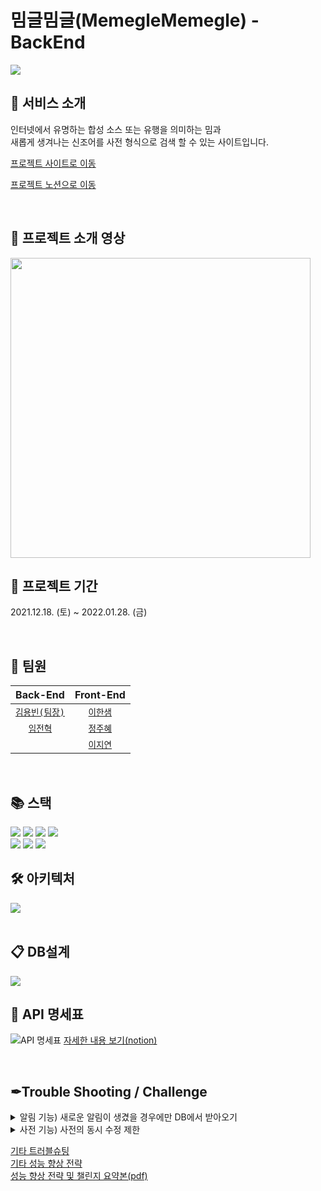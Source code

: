 # 밈글밈글(MemegleMemegle) - BackEnd

<img src="https://user-images.githubusercontent.com/70641418/151412036-345d6b9d-2657-459d-920a-def5be916f1c.jpg">

</br>

## 🧧 서비스 소개
인터넷에서 유명하는 합성 소스 또는 유행을 의미하는 밈과  
새롭게 생겨나는 신조어를 사전 형식으로 검색 할 수 있는 사이트입니다.
</br>

<a href="https://memegle.xyz/">프로젝트  사이트로 이동</a>

<a href="https://enormous-duck-a5d.notion.site/8-5510f20898534129bd1b728b92d92870">프로젝트 노션으로 이동</a>

</br>

## 🎥 프로젝트 소개 영상
[<img src="http://img.youtube.com/vi/0FW30mV3Jgs/maxresdefault.jpg" width="480">](https://www.youtube.com/watch?v=0FW30mV3Jgs)

## 📆 프로젝트 기간
2021.12.18. (토) ~ 2022.01.28. (금)

</br>

## 👥 팀원

|Back-End|Front-End|
|:------:|:---:|
|<code><a href="https://github.com/Zabee52">김용빈(팀장)</a></code>|<code><a href="https://github.com/undriedspring">이한샘</a></code>|
|<code><a href="https://github.com/yarogono">임전혁</a></code>|<code><a href="https://github.com/zubetcha">정주혜</a></code>|
||<code><a href="https://github.com/zhiyeonyi">이지연</a></code>|

</br>

## 📚 스택

<img src="https://img.shields.io/badge/Java-007396?style=for-the-badge&logo=java&logoColor=white">  <img src="https://img.shields.io/badge/SpringBoot-6DB33F?style=for-the-badge&logo=Spring Boot&logoColor=white">  <img src="https://img.shields.io/badge/MySQL-4479A1?style=for-the-badge&logo=MySQL&logoColor=white">  <img src="https://img.shields.io/badge/Redis-DC382D?style=for-the-badge&logo=Redis&logoColor=white"> </br>
<img src="https://img.shields.io/badge/Spring Data JPA-6DB33F?style=for-the-badge">
<img src="https://img.shields.io/badge/QueryDSL-3874D8?style=for-the-badge">
<img src="https://img.shields.io/badge/Youtube Data API v3-FF0000?style=for-the-badge&logo=YouTube&logoColor=white">


## 🛠 아키텍처
  
<img src="https://user-images.githubusercontent.com/70641418/151467454-da82b310-6249-4480-9204-8a4ace733ba6.JPG">
 
</br>
</br>

## 📋 DB설계

<img src="https://user-images.githubusercontent.com/70641418/151432549-bf519850-4146-471f-8cee-5e51bb932c88.png">

</br>  
  
## 📃 API 명세표

![API 명세표](https://user-images.githubusercontent.com/93498724/151951725-8be35b1b-0119-467f-ac4d-3d873bd4dc1c.png)
[자세한 내용 보기(notion)](https://enormous-duck-a5d.notion.site/API-3adc279233e74ee2a3a03bff613726c9)

</br>

## ✒Trouble Shooting / Challenge

<details markdown="1">
<summary>알림 기능) 새로운 알림이 생겼을 경우에만 DB에서 받아오기 </summary>  
<br>
우리 페이지는 알람을 받는데 웹소켓을 사용하지 않았다. 페이지를 이동할 때마다 알람 정보를 요청하는 식으로 작동한 것이다.  
이것은 변화량이 적은 알람 기능에 있어서 비효율적인 동작이다. 그렇기 때문에 이 부분에 대한 개선이 필요했다.  
지금부터 적을 부분은 당장 적용한 부분(백엔드 단일)과 이후에 더욱 강화하여 적용할 수 있는 부분(프론트엔드와 협업)들이다.  

### **1. 지금은 너무 비효율적이다**
    
![https://blog.kakaocdn.net/dn/boS0Tz/btrr5TN9HNC/0xQzXV28jawVRHkK24HAZ1/img.png](https://blog.kakaocdn.net/dn/boS0Tz/btrr5TN9HNC/0xQzXV28jawVRHkK24HAZ1/img.png)

현재의 방식은 페이지를 이동할 때마다 백엔드에 알람 정보를 요청, 사용자의 알람 테이블에서 알람 정보를 모두 가져오는 식으로 되어있다. 이는 자주 바뀌지 않는 내용인데도 주기적으로 DB에 요청하기 때문에 DB는 불필요한 부하를 안게 되고, 이것은 상당히 마음이 불편한 일이다. 요청이 만약에 많이 밀린다면 속도 저하 요인이 될 수 있는 부분이다. 이 부분에 대한 개선이 필요했다.

그렇게 고민을 하던 중, 우리 페이지의 특성을 떠올렸다.

우리 페이지는 알람 기능을 웹소켓을 이용해 구현하지 않았기 때문에, 페이지 이동시마다 요청을 한다. **어, 그러면 페이지 이동을 할 때마다 데이터가 바뀌었는지를 체크해서 DB를 방문할지 여부를 결정하면 되는 것 아닌가?**

### **2. Redis를 써보자.**

![https://blog.kakaocdn.net/dn/lmHut/btrr9e5l0S0/y7MPbgS3tMsoFgNgoqRSfK/img.png](https://blog.kakaocdn.net/dn/lmHut/btrr9e5l0S0/y7MPbgS3tMsoFgNgoqRSfK/img.png)

사용자에게 AlarmCheck 컬럼을 추가하고, 이 값을 이용해 바뀌지 않았을 땐 redis에서 값을 받아오다가, 바뀌었을 경우엔 DB에서 값을 가져오고, MySQL은 redis에 새로운 값을 세팅해주는 것이다. 그리고 이후엔 다시 redis를 이용해 통신한다. 이 방식을 적용함으로써 DB에 방문하는 빈도를 크게 낮출 수 있었고, 이것은 측정하진 못 했지만 사이트 자체의 퍼포먼스 개선에 영향을 주었을 것이라고 생각한다.

### **3. 조금만 더 개선해보자**

여기까지는 백엔드에서 단독으로 적용 가능한 부분이었다. 이 방식은 백엔드에서 단독으로 적용할 수 있기 때문에 프론테은드의 노력이 추가되지 않는다는 장점이 있지만, 알람을 읽었을 경우 읽은 알람에 대한 처리를 별도로 해줘야 하는 점 때문에 다소 불필요한 절차가 추가될 가능성이 있다. 이 문제를 해결하기 위해선 프론트엔드와의 협업이 필요하다고 생각했고, 이 과정을 통해 추가적으로 작업에 수행되는 스텝 수를 줄일 수 있을 것이라는 생각이 들었다.

이하는 실제 시스템에 적용되진 않았으며, 이론상 생각만 해 본 부분이라 도표가 없는 점 양해 부탁.

1. 기본적으로 알람 정보는 받아오고나면 로컬 스토리지에서 관리.

2. 페이지 이동시마다 리액트가 스프링부트에 알람 정보를 요청.

3. 스프링부트는 redis에서 값을 확인. 이 값은 변화 여부만 기록함.

4. 변화되지 않았을 경우 리액트는 로컬 스토리지의 데이터 반환.

이렇게 만들 경우, 사용자 데이터에 알람 체크 컬럼이 필요가 없어진다. 백엔드 측에서의 관리 포인트가 하나 줄어드는 것이다. 그리고 알람 확인 여부를 프론트에서 관리할 수 있기에 redis의 값을 수정하는 절차도 줄일 수 있게 된다.
	
</details>

<details markdown="1">
<summary>사전 기능) 사전의 동시 수정 제한</summary>
<br>
우리가 만들었던 밈글밈글 사이트는 오픈사전 형식이었기 때문에 최초 작성자가 아니라고 해도 누구나 편집을 할 수 있게 되어 있다. 이 말은, 다른 사람들이 하나의 용어사전 글을 동시에 수정할 수 있다는 것이다. 이는 수정을 일찍 마친 사람의 데이터가 손쉽게 소실될 수 있음을 의미하기 때문에 이런 부분들을 제한할 수 있어야 했다.

당시 나왔던 대안은 두 가지가 있었다.

1. 동시에 수정이 불가능하도록 하자!

2. 용어 사전 페이지의 편집 기능을 다른 뜻 추가 기능처럼 만들어서 아래에 붙이도록 하자!

개인적으로 2.의 적용안이 좋다고 생각했지만, 이미 페이지 개발은 2.와 다른 형식으로 완료된 상태였기 때문에, 이를 적용하기 위해선 추가적인 프론트엔드의 작업 수요가 발생하는 상황이었다. 안그래도 시안에 쫓겨 작업을 하던 프론트엔드 분들에게 부하를 가할 수는 없는 노릇이었고, 이에 따라 자연스럽게 1.로 적용하게 되었다.

처음에는 이 방식을 어떻게 적용할까에 대해 여기저기 찾아다녔다. 처음 찾아본 곳은 선배 기수의 처리 방식이었다.

마침 동시처리를 제한하는 형식의 사이트가 이미 있었기 때문에 그곳의 소스코드를 봤다. 항해99 2기의 판단(Pandan)이라는 팀의 작업물이었는데, 이곳은 DB만 사용하는 방식이었기 때문에 나는 조금 색다르게 적용해보고 싶었다.

그래서 Redis를 쓰기로 했다.

그럼 이제 본문으로 넘어간다.

### **1. 기존엔 동시 수정이 너무나도 자유로웠다.**

![슬라이드26](https://user-images.githubusercontent.com/93498724/151788196-418997ff-2bc0-431a-9a10-4086f444c000.PNG)

이에 따라 늦게 작성한 사용자의 데이터만 반영이 되고, 먼저 작성한 사람의 데이터는 수정내역의 뒤안길로 사라져버리는 문제가 있었다. 사용자가 정성스럽게 작성한 데이터가 소실되는 것은 매우 뼈아픈 일이었기 때문에, 이 문제를 해결하기 위해서는 둘 중 한명만 수정이 가능하게 해야했다. 이를 위해 우리는 만료기한을 지정해준 상태로 레디스에 값을 세팅 해주는 방식을 적용했다.

### **2. 나쁘지 않은 성과**

```java
// DictServicepublic Boolean getDictHealthCheck(Long dictId, UserDetailsImpl userDetails) {
        String key = DICT_HEALTH_CHECK_KEY + ":" + dictId;
        String result = redisService.getDictHealth(key);
        String username = userDetails.getUsername();

// 키가 없으면 자신의 아이디로 등록, 키가 있을 경우 내 아이디와 일치하면 갱신if(result == null || username.equals(result)){
            redisService.setDictHealth(key, username);
            return true;
        }

// 키가 이미 존재하면서 나의 키가 아니면 수정 불가.return false;
    }
```

```java
// RedisServicepublic String getDictHealth(String key) {
        return redisStringTemplate.opsForValue().get(key);
    }

    public void setDictHealth(String key, String str) {
        redisStringTemplate.opsForValue().set(key, str);
        redisStringTemplate.expire(key, 15, TimeUnit.SECONDS);
    }
```

여기에 추가로 프론트엔드에서 레디스 만료시간 갱신을 위한 요청을 주기적으로 보내주면 끝나는 코드였다. 폴링 방식이지만 10초 정도에 한 번씩의 요청은 나쁘지 않은 것 같은데? 싶다.

레디스를 사용하니 추가적인 이점도 얻을 수 있었다. 바로 코드의 간소화였다. DB를 탐색하며 값이 변동하는지 아닌지에 대한 컬럼을 확인해서 처리를 하고 사용자가 비정상적인 경로로 나가는 것을 체크해야 하고... 그러한 방식을 간단한 방식으로 처리할 수 있게 되었다. 위의 코드가 전부다.


![슬라이드27](https://user-images.githubusercontent.com/93498724/151788214-5da4eeb4-25ad-4719-b28c-32a31a614dda.PNG)
![슬라이드28](https://user-images.githubusercontent.com/93498724/151788224-a4a8b3f4-2136-4f20-abc1-92789d44fdb6.PNG)


도표로 보자면 이러한 방식이다.

### **3. 존재하는 잠재적 위험**

그럼에도 잠재적인 위험은 존재하는데, 바로 **사용자가 만료 시간(15초) 이상 인터넷 연결이 끊겨있는 상태가 발생할 경우 작성한 내용의 기록 권한을 잃어버리는 것**이다. 현재는 프론트엔드 측에서 임시 저장을 해주는 등의 기능을 제공한다면 될 것이라고 생각하고 있다. 하지만 더욱 뾰족한 해결방안이 필요해보인다. 아직 이 부분에 대해선 답을 찾지 못 했다.
</details>

[기타 트러블슈팅](https://www.notion.so/BE-669d3c8366a1406b85d538a33966a9ea)  
[기타 성능 향상 전략](https://www.notion.so/BE-4e9f7960af9a436784d21f55382564e2)  
[성능 향상 전략 및 챌린지 요약본(pdf)](https://drive.google.com/file/d/130hJu6DtMyVALjyZb-hkZrDIAg2RfhLF/view?usp=sharing)
